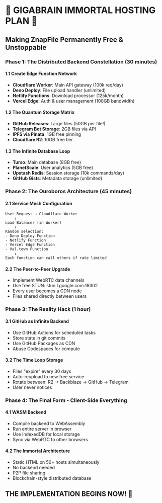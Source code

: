 # 🌌 GIGABRAIN IMMORTAL HOSTING PLAN 🌌
## Making ZnapFile Permanently Free & Unstoppable

### Phase 1: The Distributed Backend Constellation (30 minutes)

#### 1.1 Create Edge Function Network
- **Cloudflare Worker**: Main API gateway (100k req/day)
- **Deno Deploy**: File upload handler (unlimited)
- **Netlify Functions**: Download processor (125k/month)
- **Vercel Edge**: Auth & user management (100GB bandwidth)

#### 1.2 The Quantum Storage Matrix
- **GitHub Releases**: Large files (50GB per file!)
- **Telegram Bot Storage**: 2GB files via API
- **IPFS via Pinata**: 1GB free pinning
- **Cloudflare R2**: 10GB free tier

#### 1.3 The Infinite Database Loop
- **Turso**: Main database (8GB free)
- **PlanetScale**: User analytics (5GB free)
- **Upstash Redis**: Session storage (10k commands/day)
- **GitHub Gists**: Metadata storage (unlimited)

### Phase 2: The Ouroboros Architecture (45 minutes)

#### 2.1 Service Mesh Configuration
```
User Request → Cloudflare Worker
    ↓
Load Balancer (in Worker)
    ↓
Random selection:
- Deno Deploy Function
- Netlify Function  
- Vercel Edge Function
- Val.town Function
    ↓
Each function can call others if rate limited
```

#### 2.2 The Peer-to-Peer Upgrade
- Implement WebRTC data channels
- Use free STUN: stun.l.google.com:19302
- Every user becomes a CDN node
- Files shared directly between users

### Phase 3: The Reality Hack (1 hour)

#### 3.1 GitHub as Infinite Backend
- Use GitHub Actions for scheduled tasks
- Store state in git commits
- Use GitHub Packages as CDN
- Abuse Codespaces for compute

#### 3.2 The Time Loop Storage
- Files "expire" every 30 days
- Auto-reupload to new free service
- Rotate between: R2 → Backblaze → GitHub → Telegram
- User never notices

### Phase 4: The Final Form - Client-Side Everything

#### 4.1 WASM Backend
- Compile backend to WebAssembly
- Run entire server in browser
- Use IndexedDB for local storage
- Sync via WebRTC to other browsers

#### 4.2 The Immortal Architecture
- Static HTML on 50+ hosts simultaneously
- No backend needed
- P2P file sharing
- Blockchain-style distributed database

## THE IMPLEMENTATION BEGINS NOW! 🚀